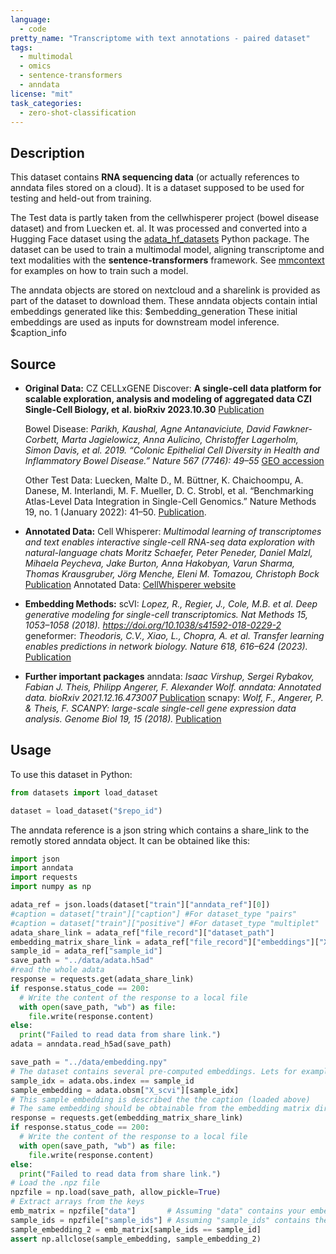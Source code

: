 ```yaml
---
language:
  - code
pretty_name: "Transcriptome with text annotations - paired dataset"
tags:
  - multimodal
  - omics
  - sentence-transformers
  - anndata
license: "mit"
task_categories:
  - zero-shot-classification
---
```


## Description

This dataset contains **RNA sequencing data** (or actually references to anndata files stored on a cloud). It is a dataset supposed to be used for testing and held-out from training.

The Test data is partly taken from the cellwhisperer project (bowel disease dataset) and from Luecken et. al.
It was processed and converted into a Hugging Face dataset using the [adata_hf_datasets](https://github.com/mengerj/adata_hf_datasets) Python package.
The dataset can be used to train a multimodal model, aligning transcriptome and text modalities with the **sentence-transformers** framework.
See [mmcontext](https://github.com/mengerj/mmcontext) for examples on how to train such a model.

The anndata objects are stored on nextcloud and a sharelink is provided as part of the dataset to download them. These anndata objects contain
intial embeddings generated like this: $embedding_generation
These initial embeddings are used as inputs for downstream model inference.
$caption_info

## Source

- **Original Data:**
  CZ CELLxGENE Discover: **A single-cell data platform for scalable exploration, analysis and modeling of aggregated data CZI Single-Cell Biology, et al. bioRxiv 2023.10.30**
  [Publication](https://doi.org/10.1101/2023.10.30.563174)

  Bowel Disease: _Parikh, Kaushal, Agne Antanaviciute, David Fawkner-Corbett, Marta Jagielowicz, Anna Aulicino, Christoffer Lagerholm, Simon Davis, et al. 2019. “Colonic Epithelial Cell Diversity in Health and Inflammatory Bowel Disease.” Nature 567 (7746): 49–55_
  [GEO accession](https://www.ncbi.nlm.nih.gov/geo/query/acc.cgi?acc=GSE116222)

  Other Test Data: Luecken, Malte D., M. Büttner, K. Chaichoompu, A. Danese, M. Interlandi, M. F. Mueller, D. C. Strobl, et al. “Benchmarking Atlas-Level Data Integration in Single-Cell Genomics.” Nature Methods 19, no. 1 (January 2022): 41–50.
  [Publication](https://doi.org/10.1038/s41592-021-01336-8).

- **Annotated Data:**
  Cell Whisperer: _Multimodal learning of transcriptomes and text enables interactive single-cell RNA-seq data exploration with natural-language chats_
  _Moritz Schaefer, Peter Peneder, Daniel Malzl, Mihaela Peycheva, Jake Burton, Anna Hakobyan, Varun Sharma, Thomas Krausgruber, Jörg Menche, Eleni M. Tomazou, Christoph Bock_
  [Publication](https://doi.org/10.1101/2024.10.15.618501)
  Annotated Data: [CellWhisperer website](https://cellwhisperer.bocklab.org/)
- **Embedding Methods:**
  scVI: _Lopez, R., Regier, J., Cole, M.B. et al. Deep generative modeling for single-cell transcriptomics. Nat Methods 15, 1053–1058 (2018). https://doi.org/10.1038/s41592-018-0229-2_
  geneformer: _Theodoris, C.V., Xiao, L., Chopra, A. et al. Transfer learning enables predictions in network biology. Nature 618, 616–624 (2023)._ [Publication](https://doi.org/10.1038/s41586-023-06139-9)
- **Further important packages**
  anndata: _Isaac Virshup, Sergei Rybakov, Fabian J. Theis, Philipp Angerer, F. Alexander Wolf. anndata: Annotated data. bioRxiv 2021.12.16.473007_
  [Publication](https://doi.org/10.1101/2021.12.16.473007)
  scnapy: _Wolf, F., Angerer, P. & Theis, F. SCANPY: large-scale single-cell gene expression data analysis. Genome Biol 19, 15 (2018)._
  [Publication](https://doi.org/10.1186/s13059-017-1382-0)

## Usage

To use this dataset in Python:

```python
from datasets import load_dataset

dataset = load_dataset("$repo_id")
```

The anndata reference is a json string which contains a share_link to the remotly stored anndata object. It can be obtained like this:

```python
import json
import anndata
import requests
import numpy as np

adata_ref = json.loads(dataset["train"]["anndata_ref"][0])
#caption = dataset["train"]["caption"] #For dataset_type "pairs"
#caption = dataset["train"]["positive"] #For dataset_type "multiplet"
adata_share_link = adata_ref["file_record"]["dataset_path"]
embedding_matrix_share_link = adata_ref["file_record"]["embeddings"]["X_scvi"] #directly access a seperatly stored embedding matrix
sample_id = adata_ref["sample_id"]
save_path = "../data/adata.h5ad"
#read the whole adata
response = requests.get(adata_share_link)
if response.status_code == 200:
  # Write the content of the response to a local file
  with open(save_path, "wb") as file:
    file.write(response.content)
else:
  print("Failed to read data from share link.")
adata = anndata.read_h5ad(save_path)

save_path = "../data/embedding.npy"
# The dataset contains several pre-computed embeddings. Lets for example get the embeddings computed with "scvi":
sample_idx = adata.obs.index == sample_id
sample_embedding = adata.obsm["X_scvi"][sample_idx]
# This sample embedding is described the the caption (loaded above)
# The same embedding should be obtainable from the embedding matrix directly
response = requests.get(embedding_matrix_share_link)
if response.status_code == 200:
  # Write the content of the response to a local file
  with open(save_path, "wb") as file:
    file.write(response.content)
else:
  print("Failed to read data from share link.")
# Load the .npz file
npzfile = np.load(save_path, allow_pickle=True)
# Extract arrays from the keys
emb_matrix = npzfile["data"]       # Assuming "data" contains your embeddings
sample_ids = npzfile["sample_ids"] # Assuming "sample_ids" contains the corresponding sample IDs
sample_embedding_2 = emb_matrix[sample_ids == sample_id]
assert np.allclose(sample_embedding, sample_embedding_2)
```
